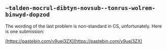 ## `~talden-mocrul-dibtyn-novsub--tonrus-wolrem-binwyd-dopzod`
The wording of the last problem is non-standard in CS, unfortunately. Here is one submission: 

[https://pastebin.com/v9uej3ZX](https://pastebin.com/v9uej3ZX)
